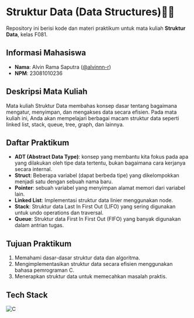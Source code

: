 # Struktur Data (Data Structures)🧑‍💻

Repository ini berisi kode dan materi praktikum untuk mata kuliah **Struktur Data**, kelas F081.

## Informasi Mahasiswa

- **Nama**: Alvin Rama Saputra ([@alvinnn-r](https://github.com/Alvinnn-R))
- **NPM**: 23081010236

## Deskripsi Mata Kuliah

Mata kuliah Struktur Data membahas konsep dasar tentang bagaimana mengatur, menyimpan, dan mengakses data secara efisien. Pada mata kuliah ini, Anda akan mempelajari berbagai macam struktur data seperti linked list, stack, queue, tree, graph, dan lainnya.

## Daftar Praktikum

- **ADT (Abstract Data Type)**: konsep yang membantu kita fokus pada apa yang dilakukan oleh tipe data tertentu, bukan bagaimana cara kerjanya secara internal.
- **Struct**: Beberapa variabel (dapat berbeda tipe) yang dikelompokkan menjadi satu dengan sebuah nama baru.
- **Pointer**: sebuah variabel yang menyimpan alamat memori dari variabel lain.
- **Linked List**: Implementasi struktur data linier menggunakan node.
- **Stack**: Struktur data Last In First Out (LIFO) yang sering digunakan untuk undo operations dan traversal.
- **Queue**: Struktur data First In First Out (FIFO) yang banyak digunakan dalam antrian tugas.

## Tujuan Praktikum

1. Memahami dasar-dasar struktur data dan algoritma.
2. Mengimplementasikan struktur data secara efisien menggunakan bahasa pemrograman C.
3. Menerapkan struktur data untuk memecahkan masalah praktis.

## Tech Stack

![C](https://img.shields.io/badge/C-00599C?style=for-the-badge&logo=c&logoColor=white)
